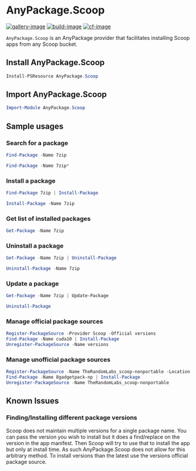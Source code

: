 # AnyPackage.Scoop

[![gallery-image]][gallery-site]
[![build-image]][build-site]
[![cf-image]][cf-site]

[gallery-image]: https://img.shields.io/powershellgallery/dt/AnyPackage.Scoop
[build-image]: https://img.shields.io/github/actions/workflow/status/anypackage/scoop/ci.yml
[cf-image]: https://img.shields.io/codefactor/grade/github/anypackage/scoop
[gallery-site]: https://www.powershellgallery.com/packages/AnyPackage.Scoop
[build-site]: https://github.com/anypackage/scoop/actions/workflows/ci.yml
[cf-site]: https://www.codefactor.io/repository/github/anypackage/scoop

`AnyPackage.Scoop` is an AnyPackage provider that facilitates installing Scoop apps from any Scoop bucket.

## Install AnyPackage.Scoop

```PowerShell
Install-PSResource AnyPackage.Scoop
```

## Import AnyPackage.Scoop

```PowerShell
Import-Module AnyPackage.Scoop
```

## Sample usages

### Search for a package

```PowerShell
Find-Package -Name 7zip

Find-Package -Name 7zip*
```

### Install a package

```PowerShell
Find-Package 7zip | Install-Package

Install-Package -Name 7zip
```

### Get list of installed packages

```PowerShell
Get-Package -Name 7zip
```

### Uninstall a package

```PowerShell
Get-Package -Name 7zip | Uninstall-Package

Uninstall-Package -Name 7zip
```

### Update a package

```PowerShell
Get-Package -Name 7zip | Update-Package

Uninstall-Package
```

### Manage official package sources

```PowerShell
Register-PackageSource -Provider Scoop -Official versions
Find-Package -Name cuda10 | Install-Package
Unregister-PackageSource -Name versions
```

### Manage unofficial package sources

```PowerShell
Register-PackageSource -Name TheRandomLabs_scoop-nonportable -Location https://github.com/TheRandomLabs/scoop-nonportable
Find-Package -Name 8gadgetpack-np | Install-Package
Unregister-PackageSource -Name TheRandomLabs_scoop-nonportable
```

## Known Issues

### Finding/Installing different package versions

Scoop does not maintain multiple versions for a single package name.
You can pass the version you wish to install but it does a find/replace on the version in the app manifest.
Then Scoop will try to use that to install the app but only at install time.
As such AnyPackage.Scoop does not allow for this arbitrary method.
To install versions than the latest use the versions official package source.
